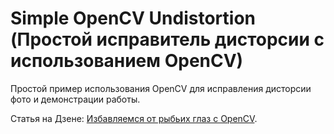 # Simple OpenCV Undistortion (Простой исправитель дисторсии с использованием OpenCV)  
Простой пример использования OpenCV для исправления дисторсии фото и демонстрации работы.  

Статья на Дзене: [Избавляемся от рыбьих глаз с OpenCV](https://dzen.ru/media/zametki_electronika/izbavliaemsia-ot-rybih-glaz-s-opencv-6500adc01aba9b0ba42eacbb).